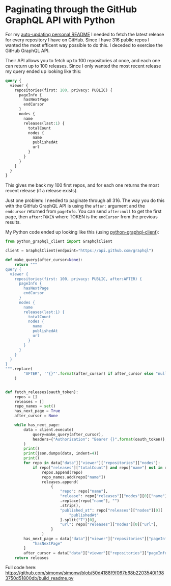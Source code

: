 # Paginating through the GitHub GraphQL API with Python

For my [auto-updating personal README](https://twitter.com/simonw/status/1281435464474324993) I needed to fetch the latest release for every repository I have on GitHub. Since I have 316 public repos I wanted the most efficent way possible to do this. I deceded to exercise the GitHub GraphQL API.

Their API allows you to fetch up to 100 repositories at once, and each one can return up to 100 releases. Since I only wanted the most recent release my query ended up looking like this:

```graphql
query {
  viewer {
    repositories(first: 100, privacy: PUBLIC) {
      pageInfo {
        hasNextPage
        endCursor
      }
      nodes {
        name
        releases(last:1) {
          totalCount
          nodes {
            name
            publishedAt
            url
          }
        }
      }
    }
  }
}
```
This gives me back my 100 first repos, and for each one returns the most recent release (if a release exists).

Just one problem: I needed to paginate through all 316. The way you do this with the GitHub GraphQL API is using the `after:` argument and the `endcursor` returned from `pageInfo`. You can send `after:null` to get the first page, then `after:TOKEN` where TOKEN is the `endCursor` from the previous results.

My Python code ended up looking like this (using [python-graphql-client](https://pypi.org/project/python-graphql-client/)):

```python
from python_graphql_client import GraphqlClient

client = GraphqlClient(endpoint="https://api.github.com/graphql")

def make_query(after_cursor=None):
    return """
query {
  viewer {
    repositories(first: 100, privacy: PUBLIC, after:AFTER) {
      pageInfo {
        hasNextPage
        endCursor
      }
      nodes {
        name
        releases(last:1) {
          totalCount
          nodes {
            name
            publishedAt
            url
          }
        }
      }
    }
  }
}
""".replace(
        "AFTER", '"{}"'.format(after_cursor) if after_cursor else "null"
    )


def fetch_releases(oauth_token):
    repos = []
    releases = []
    repo_names = set()
    has_next_page = True
    after_cursor = None

    while has_next_page:
        data = client.execute(
            query=make_query(after_cursor),
            headers={"Authorization": "Bearer {}".format(oauth_token)},
        )
        print()
        print(json.dumps(data, indent=4))
        print()
        for repo in data["data"]["viewer"]["repositories"]["nodes"]:
            if repo["releases"]["totalCount"] and repo["name"] not in repo_names:
                repos.append(repo)
                repo_names.add(repo["name"])
                releases.append(
                    {
                        "repo": repo["name"],
                        "release": repo["releases"]["nodes"][0]["name"]
                        .replace(repo["name"], "")
                        .strip(),
                        "published_at": repo["releases"]["nodes"][0][
                            "publishedAt"
                        ].split("T")[0],
                        "url": repo["releases"]["nodes"][0]["url"],
                    }
                )
        has_next_page = data["data"]["viewer"]["repositories"]["pageInfo"][
            "hasNextPage"
        ]
        after_cursor = data["data"]["viewer"]["repositories"]["pageInfo"]["endCursor"]
    return releases
```
Full code here: https://github.com/simonw/simonw/blob/50d4188f9f067b68b2203540f1983750d51800db/build_readme.py

